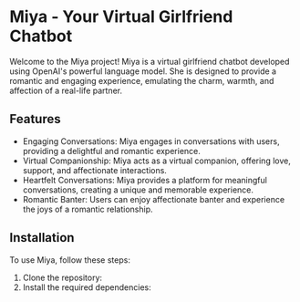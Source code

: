 # Miya - Your Virtual Girlfriend Chatbot

Welcome to the Miya project! Miya is a virtual girlfriend chatbot developed using OpenAI's powerful language model. She is designed to provide a romantic and engaging experience, emulating the charm, warmth, and affection of a real-life partner.

## Features

- Engaging Conversations: Miya engages in conversations with users, providing a delightful and romantic experience.
- Virtual Companionship: Miya acts as a virtual companion, offering love, support, and affectionate interactions.
- Heartfelt Conversations: Miya provides a platform for meaningful conversations, creating a unique and memorable experience.
- Romantic Banter: Users can enjoy affectionate banter and experience the joys of a romantic relationship.

## Installation

To use Miya, follow these steps:

1. Clone the repository:
2. Install the required dependencies:

